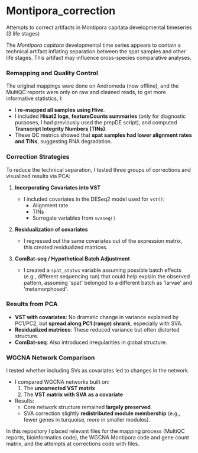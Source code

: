 # Montipora_correction
Attempts to correct artifacts in Montipora capitata developmental timeseries (3 life stages)

The *Montipora capitata* developmental time series appears to contain a technical artifact inflating separation between the spat samples and other life stages. This artifact may influence cross-species comparative analyses.

### Remapping and Quality Control

The original mappings were done on Andromeda (now offline), and the MultiQC reports were only on raw and cleaned reads, to get more informative statistics, I:
- I **re-mapped all samples using Hive**.
- I included **Hisat2 logs**, **featureCounts summaries** (only for diagnostic purposes, I had previously used the prepDE script), and computed **Transcript Integrity Numbers (TINs)**.
- These QC metrics showed that **spat samples had lower alignment rates and TINs**, suggesting RNA degradation.

###  Correction Strategies

To reduce the technical separation, I tested three groups of corrections and visualized results via PCA:

1. **Incorporating Covariates into VST**
   - I included covariates in the DESeq2 model used for `vst()`:
     - Alignment rate
     - TINs
     - Surrogate variables from `svaseq()`

2. **Residualization of covariates**
   - I regressed out the same covariates out of the expression matrix, this created residualized matrices.

3. **ComBat-seq / Hypothetical Batch Adjustment**
   - I created a `spat_status` variable assuming possible batch effects (e.g., different sequencing run) that could help explain the observed pattern, assuming 'spat' belonged to a different batch as 'larvae' and 'metamorphosed'. 

### Results from PCA

- **VST with covariates**: No dramatic change in variance explained by PC1/PC2, but **spread along PC1 (range) shrank**, especially with SVA.
- **Residualized matrices**: These reduced variance but often distorted structure.
- **ComBat-seq**: Also introduced irregularities in global structure.

### WGCNA Network Comparison

I tested whether including SVs as covariates led to changes in the network. 

- I compared WGCNA networks built on:
  1. The **uncorrected VST matrix**
  2. The **VST matrix with SVA as a covariate**
- Results:
  - Core network structure remained **largely preserved**.
  - SVA correction slightly **redistributed module membership** (e.g., fewer genes in turquoise, more in smaller modules).

In this repository I placed relevant files for the mapping process (MultiQC reports, bioinformatics code), the WGCNA Montipora code and gene count matrix, and the attempts at corrections code with files. 